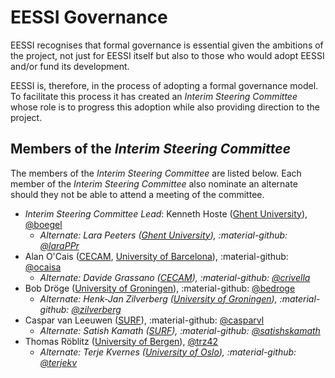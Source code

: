 # EESSI Governance

EESSI recognises that formal governance is essential given the ambitions of the project, not just for EESSI
itself but also to those who would adopt EESSI and/or fund its development.

EESSI is, therefore, in the process of adopting a formal governance model. To facilitate this process it has created an
_Interim Steering Committee_ whose role is to progress this adoption while also providing direction to the project.

## Members of the _Interim Steering Committee_

The members of the _Interim Steering Committee_ are listed below. Each member of the _Interim Steering Committee_ also
nominate an alternate should they not be able to attend a meeting of the committee.

* _Interim Steering Committee Lead_: Kenneth Hoste ([Ghent University](https://www.ugent.be/en)), [@boegel](https://github.com/boegel)
    * _Alternate: Lara Peeters ([Ghent University](https://www.ugent.be/en)), :material-github: [@laraPPr](https://github.com/laraPPr)_
* Alan O'Cais ([CECAM](https://www.cecam.org/), [University of Barcelona](https://web.ub.edu/inici)), :material-github: [@ocaisa](https://github.com/ocaisa)
    * _Alternate: Davide Grassano ([CECAM](https://www.cecam.org/)), :material-github: [@crivella](https://github.com/crivella)_
* Bob Dröge ([University of Groningen](https://www.rug.nl/)), :material-github: [@bedroge](https://github.com/bedroge)
    * _Alternate: Henk-Jan Zilverberg ([University of Groningen](https://www.rug.nl/)), :material-github: [@zilverberg](https://github.com/zilverberg)_
* Caspar van Leeuwen ([SURF](https://www.surf.nl/en)), :material-github: [@casparvl](https://github.com/casparvl)
    * _Alternate: Satish Kamath ([SURF](https://www.surf.nl/en)), :material-github: [@satishskamath](https://github.com/satishskamath)_
* Thomas Röblitz ([University of Bergen](https://www.uib.no/en)), [@trz42](https://github.com/trz42)
    * _Alternate: Terje Kvernes ([University of Oslo](https://www.uio.no/english/)), :material-github: [@terjekv](https://github.com/terjekv)_

